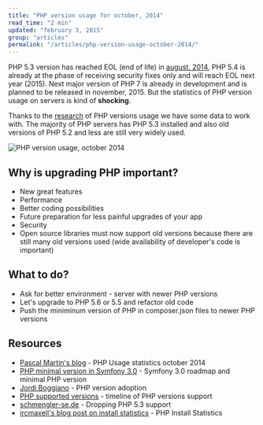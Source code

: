 ```yaml
---
title: "PHP version usage for october, 2014"
read_time: "2 min"
updated: "february 3, 2015"
group: "articles"
permalink: "/articles/php-version-usage-october-2014/"
---
```


PHP 5.3 version has reached EOL (end of life) in [august, 2014][php-53], PHP 5.4
is already at the phase of receiving security fixes only and will reach EOL
next year (2015). Next major version of PHP 7 is already in development and is planned
to be released in november, 2015. But the statistics of PHP version usage on servers is
kind of **shocking**.

Thanks to the [research][pascal-martin] of PHP versions usage we have some data
to work with. The majority of PHP servers has PHP 5.3 installed and also
old versions of PHP 5.2 and less are still very widely used.

![PHP version usage, october 2014](/images/articles/php-version-usage.png "PHP version usage, october 2014")

## Why is upgrading PHP important?

* New great features
* Performance
* Better coding possibilities
* Future preparation for less painful upgrades of your app
* Security
* Open source libraries must now support old versions because there are still many old versions used
  (wide availability of developer's code is important)

## What to do?

* Ask for better environment - server with newer PHP versions
* Let's upgrade to PHP 5.6 or 5.5 and refactor old code
* Push the miniminum version of PHP in composer.json files to newer PHP versions

## Resources

* [Pascal Martin's blog][pascal-martin] - PHP Usage statistics october 2014
* [PHP minimal version in Symfony 3.0][symfony] - Symfony 3.0 roadmap and minimal PHP version
* [Jordi Boggiano][composer] - PHP version adoption
* [PHP supported versions][versions-timeline] - timeline of PHP versions support
* [schmengler-se.de][dropping-53] - Dropping PHP 5.3 support
* [ircmaxell's blog post on install statistics][ircmaxell] - PHP Install Statistics

[php-53]: http://php.net/archive/2014.php#id2014-08-14-1
[pascal-martin]: http://blog.pascal-martin.fr/post/php-versions-stats-2014-10-en
[symfony]: http://symfony.com/blog/symfony-3-0-the-roadmap
[composer]: http://seld.be/notes/my-view-of-php-version-adoption
[versions-timeline]: http://php.net/supported-versions.php
[dropping-53]: http://www.schmengler-se.de/en/2014/11/why-i-am-actively-going-to-drop-php-5-3-compatibility/
[ircmaxell]: http://blog.ircmaxell.com/2014/12/php-install-statistics.html
